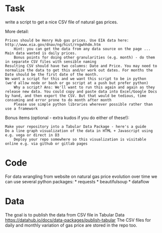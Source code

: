 # Task 
write a script to get a nice CSV file of natural gas prices.


More detail:

    Prices should be Henry Hub gas prices. Use EIA data here: http://www.eia.gov/dnav/ng/hist/rngwhhdm.htm
        Hint: you can get the data from any data source on the page ...
    Main data wanted is daily prices.
        Bonus points for doing other granularities (e.g. month) - do them in separate CSV files with sensible naming
    Resulting CSV should have two columns: Date and Price. You may need to normalize the data to get this and/or work out dates. For months the Date should be the first date of the month.
    We want a script for this and we want this script to be in python (we'd allow node or bash or go script at a push but prefer python)
        Why a script? Ans: We'll want to run this again and again as they release new data. You could copy and paste data into Excel/Google Docs by hand, and then export the CSV. But that would be tedious, time consuming and error prone to do month after month
        Please use simple python libraries wherever possible rather than use a framework

Bonus items (optional - extra kudos if you do either of these!):

    Make your repository into a Tabular Data Package - here's a guide
    Do a line graph visualization of the data in HTML + Javascript using e.g. vega or direct in D3
        Deploy your repo somewhere so this visualization is visitable online e.g. via github or gitlab pages


# Code 
For data wrangling from website on natural gas price evolution over time we can use several 
python packages: 
      * requests
      * beautifulsoup 
      * dataflow

# Data
The goal is to publish the data from CSV file in Tabular Data https://datahub.io/docs/data-packages/publish-tabular
The CSV files for daily and monthly variation of gas price are stored in the repo too.
